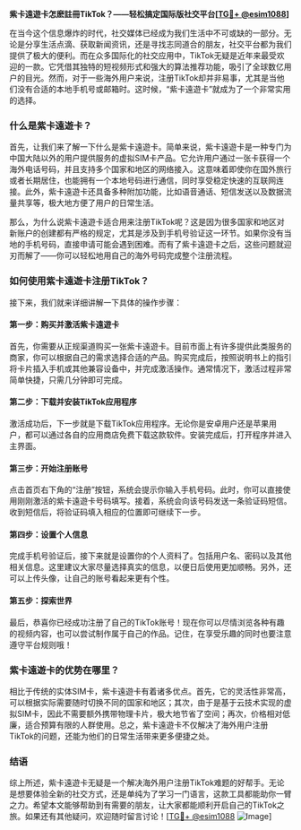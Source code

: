 **紫卡遠遊卡怎麽註冊TikTok？——轻松搞定国际版社交平台[[TG💪+ @esim1088](https://t.me/s/esim1088)]**

在当今这个信息爆炸的时代，社交媒体已经成为我们生活中不可或缺的一部分。无论是分享生活点滴、获取新闻资讯，还是寻找志同道合的朋友，社交平台都为我们提供了极大的便利。而在众多国际化的社交应用中，TikTok无疑是近年来最受欢迎的一款。它凭借其独特的短视频形式和强大的算法推荐功能，吸引了全球数亿用户的目光。然而，对于一些海外用户来说，注册TikTok却并非易事，尤其是当他们没有合适的本地手机号或邮箱时。这时候，“紫卡遠遊卡”就成为了一个非常实用的选择。

### 什么是紫卡遠遊卡？

首先，让我们来了解一下什么是紫卡遠遊卡。简单来说，紫卡遠遊卡是一种专门为中国大陆以外的用户提供服务的虚拟SIM卡产品。它允许用户通过一张卡获得一个海外电话号码，并且支持多个国家和地区的网络接入。这意味着即使你在国外旅行或者长期居住，也能拥有一个本地号码进行通信，同时享受稳定快速的互联网连接。此外，紫卡遠遊卡还具备多种附加功能，比如语音通话、短信发送以及数据流量共享等，极大地方便了用户的日常生活。

那么，为什么说紫卡遠遊卡适合用来注册TikTok呢？这是因为很多国家和地区对新账户的创建都有严格的规定，尤其是涉及到手机号验证这一环节。如果你没有当地的手机号码，直接申请可能会遇到困难。而有了紫卡遠遊卡之后，这些问题就迎刃而解了——你可以轻松地用自己的海外号码完成整个注册流程。

### 如何使用紫卡遠遊卡注册TikTok？

接下来，我们就来详细讲解一下具体的操作步骤：

#### 第一步：购买并激活紫卡遠遊卡
首先，你需要从正规渠道购买一张紫卡遠遊卡。目前市面上有许多提供此类服务的商家，你可以根据自己的需求选择合适的产品。购买完成后，按照说明书上的指引将卡片插入手机或其他兼容设备中，并完成激活操作。通常情况下，激活过程非常简单快捷，只需几分钟即可完成。

#### 第二步：下载并安装TikTok应用程序
激活成功后，下一步就是下载TikTok应用程序。无论你是安卓用户还是苹果用户，都可以通过各自的应用商店免费下载这款软件。安装完成后，打开程序并进入主界面。

#### 第三步：开始注册账号
点击首页右下角的“注册”按钮，系统会提示你输入手机号码。此时，你可以直接使用刚刚激活的紫卡遠遊卡号码填写。接着，系统会向该号码发送一条验证码短信。收到短信后，将验证码填入相应的位置即可继续下一步。

#### 第四步：设置个人信息
完成手机号验证后，接下来就是设置你的个人资料了。包括用户名、密码以及其他相关信息。这里建议大家尽量选择真实的信息，以便日后使用更加顺畅。另外，还可以上传头像，让自己的账号看起来更有个性。

#### 第五步：探索世界
最后，恭喜你已经成功注册了自己的TikTok账号！现在你可以尽情浏览各种有趣的视频内容，也可以尝试制作属于自己的作品。记住，在享受乐趣的同时也要注意遵守平台规则哦！

### 紫卡遠遊卡的优势在哪里？

相比于传统的实体SIM卡，紫卡遠遊卡有着诸多优点。首先，它的灵活性非常高，可以根据实际需要随时切换不同的国家和地区；其次，由于是基于云技术实现的虚拟SIM卡，因此不需要额外携带物理卡片，极大地节省了空间；再次，价格相对低廉，适合预算有限的人群使用。总之，紫卡遠遊卡不仅解决了海外用户注册TikTok的问题，还能为他们的日常生活带来更多便捷之处。

### 结语

综上所述，紫卡遠遊卡无疑是一个解决海外用户注册TikTok难题的好帮手。无论是想要体验全新的社交方式，还是单纯为了学习一门语言，这款工具都能助你一臂之力。希望本文能够帮助到有需要的朋友，让大家都能顺利开启自己的TikTok之旅。如果还有其他疑问，欢迎随时留言讨论！[[TG💪+ @esim1088](https://t.me/s/esim1088) ![Image](https://i.postimg.cc/4NQfJmqS/Snipaste-2025-05-13-00-14-12.png)]